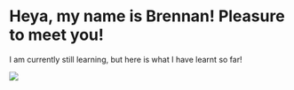 <h1> Heya, my name is Brennan! Pleasure to meet you!</h1>
<p> I am currently still learning, but here is what I have learnt so far!</p>
<img src="https://skillicons.dev/icons?i=html,css&perline=30"/>
